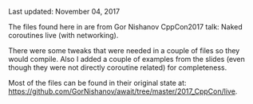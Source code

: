 Last updated: November 04, 2017

The files found here in are from Gor Nishanov CppCon2017 talk: Naked coroutines live (with networking).

There were some tweaks that were needed in a couple of files so they would compile.  Also I added a couple of examples from the slides (even though they were not directly coroutine related) for completeness.

Most of the files can be found in their original state at: https://github.com/GorNishanov/await/tree/master/2017_CppCon/live.


